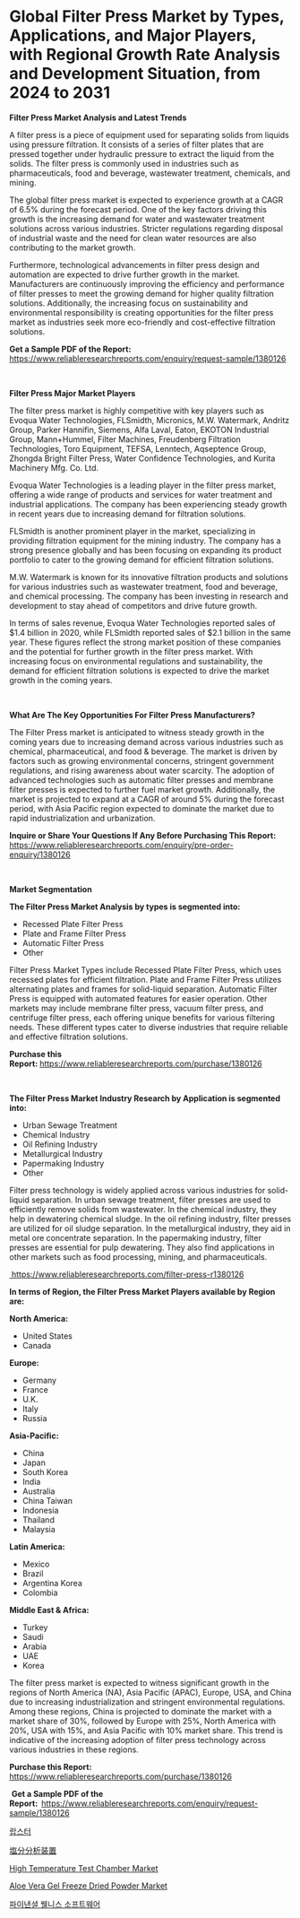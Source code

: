 <p><h1>Global Filter Press Market by Types, Applications, and Major Players, with Regional Growth Rate Analysis and Development Situation, from 2024 to 2031</h1></p><p><strong>Filter Press Market Analysis and Latest Trends</strong></p>
<p><p>A filter press is a piece of equipment used for separating solids from liquids using pressure filtration. It consists of a series of filter plates that are pressed together under hydraulic pressure to extract the liquid from the solids. The filter press is commonly used in industries such as pharmaceuticals, food and beverage, wastewater treatment, chemicals, and mining.</p><p>The global filter press market is expected to experience growth at a CAGR of 6.5% during the forecast period. One of the key factors driving this growth is the increasing demand for water and wastewater treatment solutions across various industries. Stricter regulations regarding disposal of industrial waste and the need for clean water resources are also contributing to the market growth.</p><p>Furthermore, technological advancements in filter press design and automation are expected to drive further growth in the market. Manufacturers are continuously improving the efficiency and performance of filter presses to meet the growing demand for higher quality filtration solutions. Additionally, the increasing focus on sustainability and environmental responsibility is creating opportunities for the filter press market as industries seek more eco-friendly and cost-effective filtration solutions.</p></p>
<p><strong>Get a Sample PDF of the Report:&nbsp;</strong> <a href="https://www.reliableresearchreports.com/enquiry/request-sample/1380126">https://www.reliableresearchreports.com/enquiry/request-sample/1380126</a></p>
<p>&nbsp;</p>
<p><strong>Filter Press Major Market Players</strong></p>
<p><p>The filter press market is highly competitive with key players such as Evoqua Water Technologies, FLSmidth, Micronics, M.W. Watermark, Andritz Group, Parker Hannifin, Siemens, Alfa Laval, Eaton, EKOTON Industrial Group, Mann+Hummel, Filter Machines, Freudenberg Filtration Technologies, Toro Equipment, TEFSA, Lenntech, Aqseptence Group, Zhongda Bright Filter Press, Water Confidence Technologies, and Kurita Machinery Mfg. Co. Ltd.</p><p>Evoqua Water Technologies is a leading player in the filter press market, offering a wide range of products and services for water treatment and industrial applications. The company has been experiencing steady growth in recent years due to increasing demand for filtration solutions.</p><p>FLSmidth is another prominent player in the market, specializing in providing filtration equipment for the mining industry. The company has a strong presence globally and has been focusing on expanding its product portfolio to cater to the growing demand for efficient filtration solutions.</p><p>M.W. Watermark is known for its innovative filtration products and solutions for various industries such as wastewater treatment, food and beverage, and chemical processing. The company has been investing in research and development to stay ahead of competitors and drive future growth.</p><p>In terms of sales revenue, Evoqua Water Technologies reported sales of $1.4 billion in 2020, while FLSmidth reported sales of $2.1 billion in the same year. These figures reflect the strong market position of these companies and the potential for further growth in the filter press market. With increasing focus on environmental regulations and sustainability, the demand for efficient filtration solutions is expected to drive the market growth in the coming years.</p></p>
<p>&nbsp;</p>
<p><strong>What Are The Key Opportunities For Filter Press Manufacturers?</strong></p>
<p><p>The Filter Press market is anticipated to witness steady growth in the coming years due to increasing demand across various industries such as chemical, pharmaceutical, and food & beverage. The market is driven by factors such as growing environmental concerns, stringent government regulations, and rising awareness about water scarcity. The adoption of advanced technologies such as automatic filter presses and membrane filter presses is expected to further fuel market growth. Additionally, the market is projected to expand at a CAGR of around 5% during the forecast period, with Asia Pacific region expected to dominate the market due to rapid industrialization and urbanization.</p></p>
<p><strong>Inquire or Share Your Questions If Any Before Purchasing This Report:</strong> <a href="https://www.reliableresearchreports.com/enquiry/pre-order-enquiry/1380126">https://www.reliableresearchreports.com/enquiry/pre-order-enquiry/1380126</a></p>
<p>&nbsp;</p>
<p><strong>Market Segmentation</strong></p>
<p><strong>The Filter Press Market Analysis by types is segmented into:</strong></p>
<p><ul><li>Recessed Plate Filter Press</li><li>Plate and Frame Filter Press</li><li>Automatic Filter Press</li><li>Other</li></ul></p>
<p><p>Filter Press Market Types include Recessed Plate Filter Press, which uses recessed plates for efficient filtration. Plate and Frame Filter Press utilizes alternating plates and frames for solid-liquid separation. Automatic Filter Press is equipped with automated features for easier operation. Other markets may include membrane filter press, vacuum filter press, and centrifuge filter press, each offering unique benefits for various filtering needs. These different types cater to diverse industries that require reliable and effective filtration solutions.</p></p>
<p><strong>Purchase this Report:&nbsp;</strong><a href="https://www.reliableresearchreports.com/purchase/1380126">https://www.reliableresearchreports.com/purchase/1380126</a></p>
<p>&nbsp;</p>
<p><strong>The Filter Press Market Industry Research by Application is segmented into:</strong></p>
<p><ul><li>Urban Sewage Treatment</li><li>Chemical Industry</li><li>Oil Refining Industry</li><li>Metallurgical Industry</li><li>Papermaking Industry</li><li>Other</li></ul></p>
<p><p>Filter press technology is widely applied across various industries for solid-liquid separation. In urban sewage treatment, filter presses are used to efficiently remove solids from wastewater. In the chemical industry, they help in dewatering chemical sludge. In the oil refining industry, filter presses are utilized for oil sludge separation. In the metallurgical industry, they aid in metal ore concentrate separation. In the papermaking industry, filter presses are essential for pulp dewatering. They also find applications in other markets such as food processing, mining, and pharmaceuticals.</p></p>
<p><a href="https://www.reliableresearchreports.com/filter-press-r1380126">&nbsp;https://www.reliableresearchreports.com/filter-press-r1380126</a></p>
<p><strong>In terms of Region, the Filter Press Market Players available by Region are:</strong></p>
<p>
    <p> <strong> North America: </strong>
        <ul>
            <li>United States</li>
            <li>Canada</li>
        </ul>
        </p> 
    <p> <strong> Europe: </strong>
        <ul>
            <li>Germany</li>
            <li>France</li>
            <li>U.K.</li>
            <li>Italy</li>
            <li>Russia</li>
        </ul>
        </p> 
    <p> <strong> Asia-Pacific: </strong>
        <ul>
            <li>China</li>
            <li>Japan</li>
            <li>South Korea</li>
            <li>India</li>
            <li>Australia</li>
            <li>China Taiwan</li>
            <li>Indonesia</li>
            <li>Thailand</li>
            <li>Malaysia</li>
        </ul>
        </p> 
    <p> <strong> Latin America: </strong>
        <ul>
            <li>Mexico</li>
            <li>Brazil</li>
            <li>Argentina Korea</li>
            <li>Colombia</li>
        </ul>
        </p> 
    <p> <strong> Middle East & Africa: </strong>
        <ul>
            <li>Turkey</li>
            <li>Saudi</li>
            <li>Arabia</li>
            <li>UAE</li>
            <li>Korea</li>
        </ul>
    </p>
    </p>
<p><p>The filter press market is expected to witness significant growth in the regions of North America (NA), Asia Pacific (APAC), Europe, USA, and China due to increasing industrialization and stringent environmental regulations. Among these regions, China is projected to dominate the market with a market share of 30%, followed by Europe with 25%, North America with 20%, USA with 15%, and Asia Pacific with 10% market share. This trend is indicative of the increasing adoption of filter press technology across various industries in these regions.</p></p>
<p><strong>Purchase this Report: </strong><a href="https://www.reliableresearchreports.com/purchase/1380126">https://www.reliableresearchreports.com/purchase/1380126</a></p>
<p>&nbsp;<strong>Get a Sample PDF of the Report:&nbsp;&nbsp;</strong><a href="https://www.reliableresearchreports.com/enquiry/request-sample/1380126">https://www.reliableresearchreports.com/enquiry/request-sample/1380126</a></p>
<p><strong></strong></p>
<p><p><a href="https://github.com/TrevorKruvalis5678/Market-Research-Report-List-1/blob/main/185773335652.md">랍스터</a></p><p><a href="https://github.com/laurenreichert/Market-Research-Report-List-1/blob/main/369222138806.md">塩分分析装置</a></p><p><a href="https://github.com/cecuraprangm/Market-Research-Report-List-2/blob/main/high-temperature-test-chamber-market.md">High Temperature Test Chamber Market</a></p><p><a href="https://issuu.com/reportprime-2/docs/aloe-vera-gel-freeze-dried-powder-market-size-2030">Aloe Vera Gel Freeze Dried Powder Market</a></p><p><a href="https://medium.com/@ukaszduda1/%EC%9E%AC%EB%AC%B4-%EC%9B%B0%EB%84%A4%EC%8A%A4-%EC%86%8C%ED%94%84%ED%8A%B8%EC%9B%A8%EC%96%B4-%EC%8B%9C%EC%9E%A5-%EB%B3%B4%EA%B3%A0%EC%84%9C%EB%8A%94-%EC%9D%B4-%EC%8B%9C%EC%9E%A5%EC%9D%98-%EC%B5%9C%EC%8B%A0-%EB%8F%99%ED%96%A5%EA%B3%BC-%EC%84%B1%EC%9E%A5-%EA%B8%B0%ED%9A%8C%EB%A5%BC-%EB%B3%B4%EC%97%AC%EC%A4%8D%EB%8B%88%EB%8B%A4-e49a4230e2e7">파이낸셜 웰니스 소프트웨어</a></p></p>